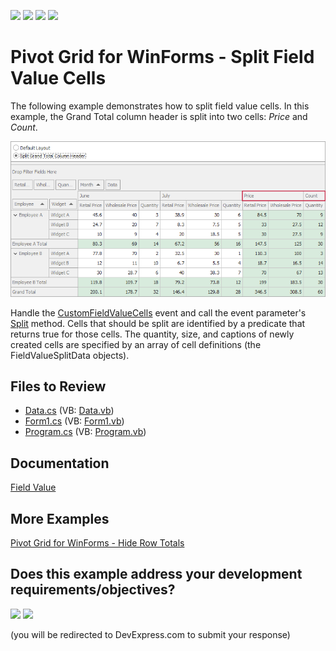 <!-- default badges list -->
![](https://img.shields.io/endpoint?url=https://codecentral.devexpress.com/api/v1/VersionRange/128582575/21.2.3%2B)
[![](https://img.shields.io/badge/Open_in_DevExpress_Support_Center-FF7200?style=flat-square&logo=DevExpress&logoColor=white)](https://supportcenter.devexpress.com/ticket/details/E2763)
[![](https://img.shields.io/badge/📖_How_to_use_DevExpress_Examples-e9f6fc?style=flat-square)](https://docs.devexpress.com/GeneralInformation/403183)
[![](https://img.shields.io/badge/💬_Leave_Feedback-feecdd?style=flat-square)](#does-this-example-address-your-development-requirementsobjectives)
<!-- default badges end -->

# Pivot Grid for WinForms - Split Field Value Cells

The following example demonstrates how to split field value cells. In this example, the Grand Total column header is split into two cells: _Price_ and _Count_. 

![Pivot Grid](images/pivotgrid.png)

Handle the [CustomFieldValueCells](https://docs.devexpress.com/WindowsForms/DevExpress.XtraPivotGrid.PivotGridControl.CustomFieldValueCells) event and call the event parameter's [Split](https://docs.devexpress.com/CoreLibraries/DevExpress.XtraPivotGrid.PivotCustomFieldValueCellsEventArgsBase-2.Split(Boolean--Predicate-T2---IList-FieldValueSplitData-)) method. Cells that should be split are identified by a predicate that returns true for those cells. The quantity, size, and captions of newly created cells are specified by an array of cell definitions (the FieldValueSplitData objects).

## Files to Review

* [Data.cs](./CS/Data.cs) (VB: [Data.vb](./VB/Data.vb))
* [Form1.cs](./CS/Form1.cs) (VB: [Form1.vb](./VB/Form1.vb))
* [Program.cs](./CS/Program.cs) (VB: [Program.vb](./VB/Program.vb))

## Documentation 

[Field Value](https://docs.devexpress.com/WindowsForms/1694/controls-and-libraries/pivot-grid/ui-elements/field-value)

## More Examples

[Pivot Grid for WinForms - Hide Row Totals](https://github.com/DevExpress-Examples/winforms-pivotgrid-hide-totals-customcellvalue)
<!-- feedback -->
## Does this example address your development requirements/objectives?

[<img src="https://www.devexpress.com/support/examples/i/yes-button.svg"/>](https://www.devexpress.com/support/examples/survey.xml?utm_source=github&utm_campaign=winforms-pivot-split-field-value-cells&~~~was_helpful=yes) [<img src="https://www.devexpress.com/support/examples/i/no-button.svg"/>](https://www.devexpress.com/support/examples/survey.xml?utm_source=github&utm_campaign=winforms-pivot-split-field-value-cells&~~~was_helpful=no)

(you will be redirected to DevExpress.com to submit your response)
<!-- feedback end -->
